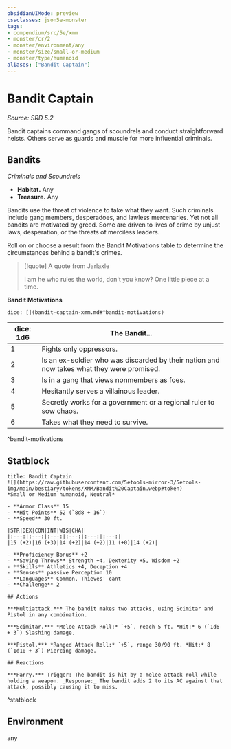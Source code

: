 ```yaml
---
obsidianUIMode: preview
cssclasses: json5e-monster
tags:
- compendium/src/5e/xmm
- monster/cr/2
- monster/environment/any
- monster/size/small-or-medium
- monster/type/humanoid
aliases: ["Bandit Captain"]
---
```

# Bandit Captain
*Source: SRD 5.2*  

Bandit captains command gangs of scoundrels and conduct straightforward heists. Others serve as guards and muscle for more influential criminals.

## Bandits

*Criminals and Scoundrels*

- **Habitat.** Any  
- **Treasure.** Any  

Bandits use the threat of violence to take what they want. Such criminals include gang members, desperadoes, and lawless mercenaries. Yet not all bandits are motivated by greed. Some are driven to lives of crime by unjust laws, desperation, or the threats of merciless leaders.

Roll on or choose a result from the Bandit Motivations table to determine the circumstances behind a bandit's crimes.

> [!quote] A quote from Jarlaxle  
> 
> I am he who rules the world, don't you know? One little piece at a time.

**Bandit Motivations**

`dice: [](bandit-captain-xmm.md#^bandit-motivations)`

| dice: 1d6 | The Bandit... |
|-----------|---------------|
| 1 | Fights only oppressors. |
| 2 | Is an ex-soldier who was discarded by their nation and now takes what they were promised. |
| 3 | Is in a gang that views nonmembers as foes. |
| 4 | Hesitantly serves a villainous leader. |
| 5 | Secretly works for a government or a regional ruler to sow chaos. |
| 6 | Takes what they need to survive. |
^bandit-motivations

## Statblock

```ad-statblock
title: Bandit Captain
![](https://raw.githubusercontent.com/5etools-mirror-3/5etools-img/main/bestiary/tokens/XMM/Bandit%20Captain.webp#token)
*Small or Medium humanoid, Neutral*

- **Armor Class** 15
- **Hit Points** 52 (`8d8 + 16`)
- **Speed** 30 ft.

|STR|DEX|CON|INT|WIS|CHA|
|:---:|:---:|:---:|:---:|:---:|:---:|
|15 (+2)|16 (+3)|14 (+2)|14 (+2)|11 (+0)|14 (+2)|

- **Proficiency Bonus** +2
- **Saving Throws** Strength +4, Dexterity +5, Wisdom +2
- **Skills** Athletics +4, Deception +4
- **Senses** passive Perception 10
- **Languages** Common, Thieves' cant
- **Challenge** 2

## Actions

***Multiattack.*** The bandit makes two attacks, using Scimitar and Pistol in any combination.

***Scimitar.*** *Melee Attack Roll:* `+5`, reach 5 ft. *Hit:* 6 (`1d6 + 3`) Slashing damage.

***Pistol.*** *Ranged Attack Roll:* `+5`, range 30/90 ft. *Hit:* 8 (`1d10 + 3`) Piercing damage.

## Reactions

***Parry.*** Trigger: The bandit is hit by a melee attack roll while holding a weapon. _Response:_ The bandit adds 2 to its AC against that attack, possibly causing it to miss.
```
^statblock

## Environment

any